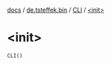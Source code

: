 [docs](../../index.md) / [de.tsteffek.bin](../index.md) / [CLI](index.md) / [&lt;init&gt;](./-init-.md)

# &lt;init&gt;

`CLI()`